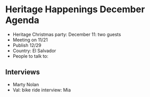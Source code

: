 # Heritage Happenings December Agenda

* Heritage Christmas party: December 11: two guests
* Meeting on 11/21
* Publish 12/29
* Country: El Salvador
* People to talk to:

## Interviews

* Marty Nolan
* Val: bike ride interview: Mia

